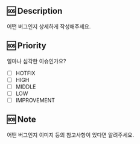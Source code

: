 ## 🆘️ Description
어떤 버그인지 상세하게 작성해주세요.


## 🆘️  Priority
얼마나 심각한 이슈인가요?

- [ ] HOTFIX
- [ ] HIGH
- [ ] MIDDLE
- [ ] LOW
- [ ] IMPROVEMENT

## 🆘️ Note
어떤 버그인지 이미지 등의 참고사항이 있다면 알려주세요.





